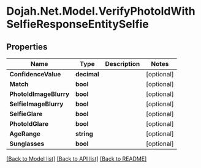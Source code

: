 # Dojah.Net.Model.VerifyPhotoIdWithSelfieResponseEntitySelfie

## Properties

Name | Type | Description | Notes
------------ | ------------- | ------------- | -------------
**ConfidenceValue** | **decimal** |  | [optional] 
**Match** | **bool** |  | [optional] 
**PhotoIdImageBlurry** | **bool** |  | [optional] 
**SelfieImageBlurry** | **bool** |  | [optional] 
**SelfieGlare** | **bool** |  | [optional] 
**PhotoIdGlare** | **bool** |  | [optional] 
**AgeRange** | **string** |  | [optional] 
**Sunglasses** | **bool** |  | [optional] 

[[Back to Model list]](../README.md#documentation-for-models) [[Back to API list]](../README.md#documentation-for-api-endpoints) [[Back to README]](../README.md)

